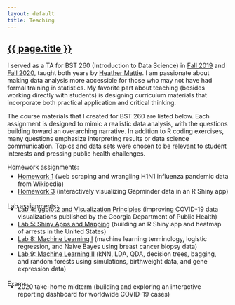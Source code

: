 ```yaml
---
layout: default
title: Teaching
---
```


<h2><a href="{{ page.url }}" style="color:inherit">{{ page.title }}</a></h2>

I served as a TA for BST 260 (Introduction to Data Science) in [Fall 2019](https://github.com/datasciencelabs/2019) and [Fall 2020](https://github.com/datasciencelabs/2020), taught both years by [Heather Mattie](https://www.hsph.harvard.edu/heather-mattie/). I am passionate about making data analysis more accessible for those who may not have had formal training in statistics. My favorite part about teaching (besides working directly with students) is designing curriculum materials that incorporate both practical application and critical thinking. 

The course materials that I created for BST 260 are listed below. Each assignment is designed to mimic a realistic data analysis, with the questions building toward an overarching narrative. In addition to R coding exercises, many questions emphasize interpreting results or data science communication. Topics and data sets were chosen to be relevant to student interests and pressing public health challenges. 

Homework assignments: 
<ul style="margin-bottom:0; margin-top:-10px">
<li><a href="https://github.com/datasciencelabs/2020/tree/master/Homework/HW1">Homework 1</a> (web scraping and wrangling H1N1 influenza pandemic data from Wikipedia)</li>
<li><a href="https://github.com/datasciencelabs/2020/tree/master/Homework/HW3">Homework 3</a> (interactively visualizing Gapminder data in an R Shiny app)</li>
</ul>
<br>
Lab assignments: 
<ul style="margin-bottom:0; margin-top:-10px">
<li><a href="https://github.com/datasciencelabs/2020/tree/master/Labs/Lab_04">Lab 4:  ggplot2 and Visualization Principles</a> (improving COVID-19 data visualizations published by the Georgia Department of Public Health)</li>
<li><a href="https://github.com/datasciencelabs/2020/tree/master/Labs/Lab_05">Lab 5: Shiny Apps and Mapping</a> (building an R Shiny app and heatmap of arrests in the United States)</li>
<li><a href="https://github.com/datasciencelabs/2020/tree/master/Labs/Lab_08">Lab 8: Machine Learning I</a> (machine learning terminology, logistic regression, and Naive Bayes using breast cancer biopsy data)</li>
<li><a href="https://github.com/datasciencelabs/2020/tree/master/Labs/Lab_09">Lab 9: Machine Learning II</a> (kNN, LDA, QDA, decision trees, bagging, and random forests using simulations, birthweight data, and gene expression data)</li>
</ul>
<br>
Exams: 
<ul style="margin-bottom:0; margin-top:-10px">
<li>2020 take-home midterm (building and exploring an interactive reporting dashboard for worldwide COVID-19 cases)</li>
</ul>
